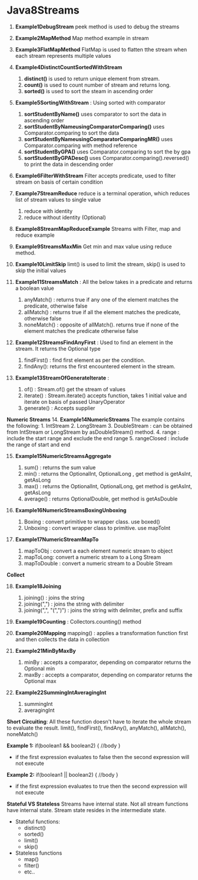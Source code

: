 # Java8Streams
1. **Example1DebugStream** peek method is used to debug the streams
2. **Example2MapMethod** Map method example in stream
3. **Example3FlatMapMethod** FlatMap is used to flatten tthe stream when each stream represents multiple values
4. **Example4DistinctCountSortedWithStream**
    1. **distinct()** is used to return unique element from stream.
    2. **count()** is used to count number of stream and returns long.
    3. **sorted()** is used to sort the steam in ascending order
5. **Example5SortingWithStream** : Using sorted with comparator
    1. **sortStudentByName()** uses comparator to sort the data in ascending order
    2. **sortStudentByNameusingComparatorComparing()** uses Comparator.comparing to sort the data
    3. **sortStudentByNameusingComparatorComparingMR()** uses Comparator.comparing with method reference
    4. **sortStudentByGPA()** uses Comparator.comparing to sort the by gpa
    5. **sortStudentByGPADesc()** uses Comparator.comparing().reversed() to print the data in descending order
6. **Example6FilterWithStream** Filter accepts predicate, used to filter stream on basis of certain condition
7. **Example7StreamReduce** reduce is a terminal operation, which reduces list of stream values to single value
    1. reduce with identity
    2. reduce without identity (Optional)
8. **Example8StreamMapReduceExample** Streams with Filter, map and reduce example
9. **Example9StreamsMaxMin** Get min and max value using reduce method.
10. **Example10LimitSkip** limt() is used to limit the stream, skip() is used to skip the initial values
11. **Example11StreamsMatch** : All the below takes in a predicate and returns a boolean value
    1. anyMatch() : returns true if any one of the element matches the predicate, otherwise false
    2. allMatch() : returns true if all the element matches the predicate, otherwise false
    3. noneMatch() : opposite of allMatch(). returns true if none of the element matches the predicate otherwise false
12. **Example12StreamsFindAnyFirst** : Used to find an element in the stream. It returns the Optional type
    1. findFirst() : find first element as per the condition.
    2. findAny(): returns the first encountered element in the stream.

13. **Example13StreamOfGenerateIterate** :
    1. of() : Stream.of() get the stream of values
    2. iterate() : Stream.iterate() accepts function, takes 1 initial value and iterate on basis of passed UnaryOperator
    3. generate() : Accepts supplier

**Numeric Streams**
14. **Example14NumericStreams** The example contains the following:
    1. IntStream
    2. LongStream
    3. DoubleStream : can be obtained from IntStream or LongStream by asDoubleStream() method.
    4. range : include the start range and exclude the end range
    5. rangeClosed : include the range of start and end

15. **Example15NumericStreamsAggregate**
    1. sum() : returns the sum value
    2. min() : returns the OptionalInt, OptionalLong , get method is getAsInt, getAsLong
    2. max() : returns the OptionalInt, OptionalLong, get method is getAsInt, getAsLong
    3. average() : returns OptionalDouble, get method is getAsDouble

16. **Example16NumericStreamsBoxingUnboxing**
    1. Boxing : convert primitive to wrapper class. use boxed()
    2. Unboxing : convert wrapper class to primitive. use mapToInt

17. **Example17NumericStreamMapTo**
    1. mapToObj : convert a each element numeric stream to object
    2. mapToLong: convert a numeric stream to a Long Stream
    3. mapToDouble : convert a numeric stream to a Double Stream

**Collect**

18. **Example18Joining**
    1. joining() : joins the string
    2. joining(",") : joins the string with delimiter
    3. joining(",", "(",")") : joins the string with delimiter, prefix and suffix

19. **Example19Counting** : Collectors.counting() method

20. **Example20Mapping** mapping() : applies a transformation function first and then collects the data in collection

21. **Example21MinByMaxBy**
    1. minBy : accepts a comparator, depending on comparator returns the Optional min
    2. maxBy : accepts a comparator, depending on comparator returns the Optional max

22. **Example22SummingIntAveragingInt**
    1. summingInt
    2. averagingInt



**Short Circuiting**:
All these function doesn't have to iterate the whole stream to evaluate the result. limit(), findFirst(), findAny(), anyMatch(), allMatch(), noneMatch()

**Example 1:**
if(boolean1 && boolean2) {
//body
}
- if the first expression evaluates to false then the second expression will not execute

**Example 2:**
if(boolean1 || boolean2) {
//body
}
- if the first expression evaluates to true then the second expression will not execute

**Stateful VS Stateless**
Streams have internal state. Not all stream functions have internal state. Stream state resides in the intermediate state.
- Stateful functions:
    - distinct()
    - sorted()
    - limit()
    - skip()
- Stateless functions
    - map()
    - filter()
    - etc..
